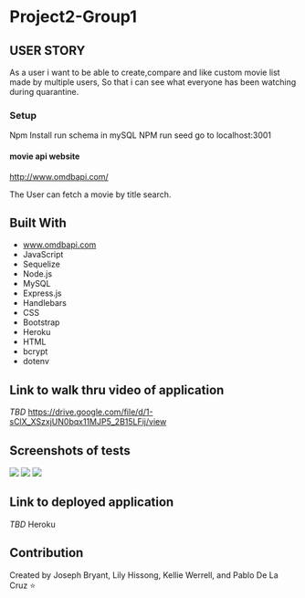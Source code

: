 # Project2-Group1


## USER STORY
As a user i want to be able to create,compare and like custom movie list made by multiple users,
So that i can see what everyone has been watching during quarantine.

### Setup 
Npm Install
run schema in mySQL
NPM run seed
go to localhost:3001

#### movie api website
http://www.omdbapi.com/

The User can fetch a movie by title search.

## Built With
* www.omdbapi.com
* JavaScript
* Sequelize
* Node.js
* MySQL
* Express.js
* Handlebars
* CSS
* Bootstrap
* Heroku
* HTML
* bcrypt
* dotenv

## Link to walk thru video of application
*TBD* https://drive.google.com/file/d/1-sClX_XSzxjUN0bqx11MJP5_2B15LFij/view

## Screenshots of tests
![](./assets/images/screenshots/tbd.png)
![](./assets/images/screenshots/tbd.png)
![](./assets/images/screenshots/tbd.png)


## Link to deployed application
*TBD* Heroku

## Contribution
Created by Joseph Bryant, Lily Hissong, Kellie Werrell, and Pablo De La Cruz  :star:






  
